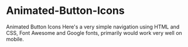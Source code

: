 # Animated-Button-Icons
Animated Button Icons
Here's a very simple navigation using HTML and CSS, Font Awesome and Google fonts, primarily would work very well on mobile.
